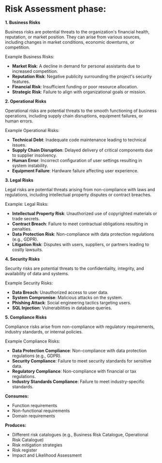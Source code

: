 # Risk Assessment phase:

**1. Business Risks**

Business risks are potential threats to the organization's financial health, reputation, or market position. They can arise from various sources, including changes in market conditions, economic downturns, or competition.

Example Business Risks:

* **Market Risk**: A decline in demand for personal assistants due to increased competition.
* **Reputation Risk**: Negative publicity surrounding the project's security features.
* **Financial Risk**: Insufficient funding or poor resource allocation.
* **Strategic Risk**: Failure to align with organizational goals or mission.

**2. Operational Risks**

Operational risks are potential threats to the smooth functioning of business operations, including supply chain disruptions, equipment failures, or human errors.

Example Operational Risks:

* **Technical Debt**: Inadequate code maintenance leading to technical issues.
* **Supply Chain Disruption**: Delayed delivery of critical components due to supplier insolvency.
* **Human Error**: Incorrect configuration of user settings resulting in system instability.
* **Equipment Failure**: Hardware failure affecting user experience.

**3. Legal Risks**

Legal risks are potential threats arising from non-compliance with laws and regulations, including intellectual property disputes or contract breaches.

Example:
Legal Risks:

* **Intellectual Property Risk**: Unauthorized use of copyrighted materials or trade secrets.
* **Contract Breach**: Failure to meet contractual obligations resulting in penalties.
* **Data Protection Risk**: Non-compliance with data protection regulations (e.g., GDPR).
* **Litigation Risk**: Disputes with users, suppliers, or partners leading to costly lawsuits.

**4. Security Risks**

Security risks are potential threats to the confidentiality, integrity, and availability of data and systems.

Example Security Risks:

* **Data Breach**: Unauthorized access to user data.
* **System Compromise**: Malicious attacks on the system.
* **Phishing Attack**: Social engineering tactics targeting users.
* **SQL Injection**: Vulnerabilities in database queries.

**5. Compliance Risks**

Compliance risks arise from non-compliance with regulatory requirements, industry standards, or internal policies.

Example Compliance Risks:

* **Data Protection Compliance**: Non-compliance with data protection regulations (e.g., GDPR).
* **Security Compliance**: Failure to meet security standards for sensitive data.
* **Regulatory Compliance**: Non-compliance with financial or tax regulations.
* **Industry Standards Compliance**: Failure to meet industry-specific standards.

**Consumes:**

* Function requirements
* Non-functional requirements
* Domain requirements

**Produces:**

* Different risk catalogues (e.g., Business Risk Catalogue, Operational Risk Catalogue)
* Risk mitigation strategies
* Risk register
* Impact and Likelihood Assessment

